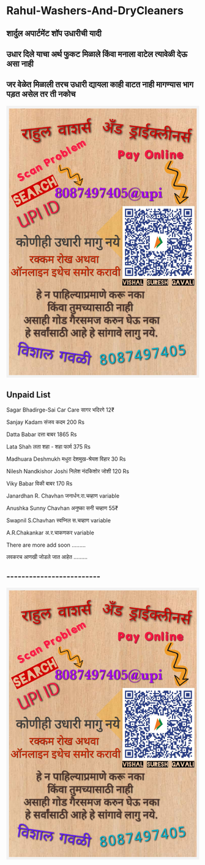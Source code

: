 # Rahul-Washers-And-DryCleaners

## **शार्दुल अपार्टमेंट शॉप उधारीची यादी**
## **उधार दिले याचा अर्थ फुकट मिळाले किंवा मनाला वाटेल त्यावेळी देऊ असा नाही**
## **जर वेळेत मिळाली तरच उधारी द्यायला काही वाटत नाही मागण्यास भाग पड़त असेल तर ती नकोच**

![Udhari Image](https://github.com/vihisharal/Rahul-Washers-And-DryCleaners/blob/main/Screenshot_20221122-012855.jpg?raw=true)

## **Unpaid List**

Sagar Bhadirge-Sai Car Care सागर भदिरगे 12₹

Sanjay Kadam संजय कदम 200 Rs

Datta Babar दत्ता बाबर 1865 Rs

Lata Shah लता शहा - शहा फार्म 375 Rs

Madhuara Deshmukh मधुरा देशमुख-श्रेयश विहार 30 Rs

Nilesh Nandkishor Joshi निलेश नंदकिशोर जोशी 120 Rs

Viky Babar विकी बाबर 170 Rs

Janardhan R. Chavhan जनार्धन.रा.चव्हाण variable

Anushka Sunny Chavhan अनुष्का सनी चव्हाण 55₹ 

Swapnil S.Chavhan स्वप्निल स.चव्हाण variable

A.R.Chakankar अ.र.चाकणकर variable

There are more add soon .........

लवकरच आणखी जोडले जात आहेत .........

## -------------------------

![Udhari Image](https://github.com/vihisharal/Rahul-Washers-And-DryCleaners/blob/main/Screenshot_20221122-012855.jpg?raw=true)

